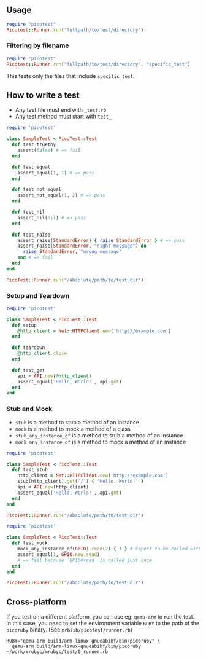 ## Usage

```ruby
require "picotest"
Picotest::Runner.run("fullpath/to/test/directory")
```

### Filtering by filename

```ruby
require "picotest"
Picotest::Runner.run("fullpath/to/test/directory", "specific_test")
```

This tests only the files that include `specific_test`.

## How to write a test

- Any test file must end with `_test.rb`
- Any test method must start with `test_`

```ruby
require 'picotest'

class SampleTest < PicoTest::Test
  def test_truethy
    assert(false) # => fail
  end

  def test_equal
    assert_equal(1, 1) # => pass
  end

  def test_not_equal
    assert_not_equal(1, 2) # => pass
  end

  def test_nil
    assert_nil(nil) # => pass
  end

  def test_raise
    assert_raise(StandardError) { raise StandardError } # => pass
    assert_raise(StandardError, "right message") do
      raise StandardError, "wrong message"
    end # => fail
  end
end

PicoTest::Runner.run("/absolute/path/to/test_dir")
```

### Setup and Teardown

```ruby
require 'picotest'

class SampleTest < PicoTest::Test
  def setup
    @http_client = Net::HTTPClient.new('http://example.com')
  end

  def teardown
    @http_client.close
  end

  def test_get
    api = API.new(@http_client)
    assert_equal('Hello, World!', api.get)
  end
end
```

### Stub and Mock

- `stub` is a method to stub a method of an instance
- `mock` is a method to mock a method of a class
- `stub_any_instance_of` is a method to stub a method of an instance
- `mock_any_instance_of` is a method to mock a method of an instance

```ruby
require 'picotest'

class SampleTest < PicoTest::Test
  def test_stub
    http_client = Net::HTTPClient.new('http://example.com')
    stub(http_client).get('/') { 'Hello, World!' }
    api = API.new(http_client)
    assert_equal('Hello, World!', api.get)
  end
end

PicoTest::Runner.run("/absolute/path/to/test_dir")
```

```ruby
require 'picotest'

class SampleTest < PicoTest::Test
  def test_mock
    mock_any_instance_of(GPIO).read(2) { 1 } # Expect to be called with 2
    assert_equal(1, GPIO.new.read)
    # => fail because `GPIO#read` is called just once
  end
end

PicoTest::Runner.run("/absolute/path/to/test_dir")
```

## Cross-platform

If you test on a different platform, you can use eg: `qemu-arm` to run the test.
In this case, you need to set the environment variable `RUBY` to the path of the `picoruby` binary.
(See `mrblib/picotest/runner.rb`)

```console
RUBY="qemu-arm build/arm-linux-gnueabihf/bin/picoruby" \
  qemu-arm build/arm-linux-gnueabihf/bin/picoruby ~/work/mrubyc/mrubyc/test/0_runner.rb
```
